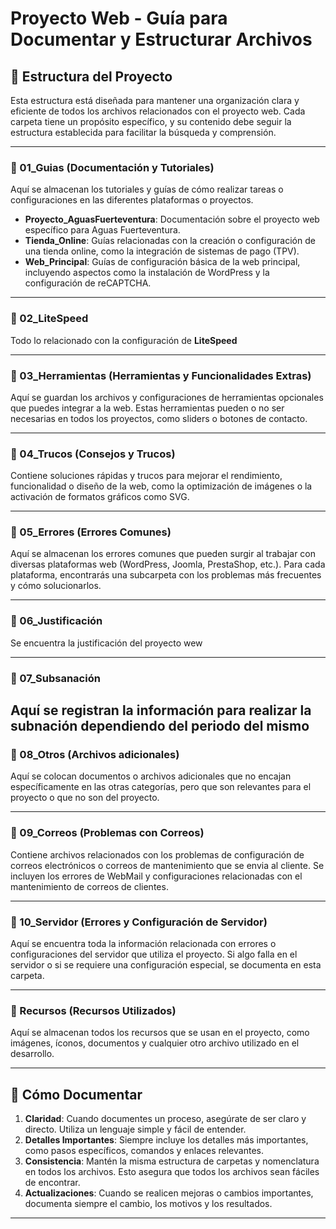 # Proyecto Web - Guía para Documentar y Estructurar Archivos

## 📂 Estructura del Proyecto

Esta estructura está diseñada para mantener una organización clara y eficiente de todos los archivos relacionados con el proyecto web. Cada carpeta tiene un propósito específico, y su contenido debe seguir la estructura establecida para facilitar la búsqueda y comprensión.

---

### 📁 01_Guias (Documentación y Tutoriales)
Aquí se almacenan los tutoriales y guías de cómo realizar tareas o configuraciones en las diferentes plataformas o proyectos.

- **Proyecto_AguasFuerteventura**: Documentación sobre el proyecto web específico para Aguas Fuerteventura.
- **Tienda_Online**: Guías relacionadas con la creación o configuración de una tienda online, como la integración de sistemas de pago (TPV).
- **Web_Principal**: Guías de configuración básica de la web principal, incluyendo aspectos como la instalación de WordPress y la configuración de reCAPTCHA.

---

### 📁 02_LiteSpeed
Todo lo relacionado con la configuración de **LiteSpeed**

---

### 📁 03_Herramientas (Herramientas y Funcionalidades Extras)
Aquí se guardan los archivos y configuraciones de herramientas opcionales que puedes integrar a la web. Estas herramientas pueden o no ser necesarias en todos los proyectos, como sliders o botones de contacto.

---

### 📁 04_Trucos (Consejos y Trucos)
Contiene soluciones rápidas y trucos para mejorar el rendimiento, funcionalidad o diseño de la web, como la optimización de imágenes o la activación de formatos gráficos como SVG.

---

### 📁 05_Errores (Errores Comunes)
Aquí se almacenan los errores comunes que pueden surgir al trabajar con diversas plataformas web (WordPress, Joomla, PrestaShop, etc.). Para cada plataforma, encontrarás una subcarpeta con los problemas más frecuentes y cómo solucionarlos.

---

### 📁 06_Justificación
Se encuentra la justificación del proyecto wew

---

### 📁 07_Subsanación
Aquí se registran la información para realizar la subnación dependiendo del periodo del mismo
---

### 📁 08_Otros (Archivos adicionales)
Aquí se colocan documentos o archivos adicionales que no encajan específicamente en las otras categorías, pero que son relevantes para el proyecto o que no son del proyecto.

---

### 📁 09_Correos (Problemas con Correos)
Contiene archivos relacionados con los problemas de configuración de correos electrónicos o correos de mantenimiento que se envia al cliente. Se incluyen los errores de WebMail y configuraciones relacionadas con el mantenimiento de correos de clientes.

---

### 📁 10_Servidor (Errores y Configuración de Servidor)
Aquí se encuentra toda la información relacionada con errores o configuraciones del servidor que utiliza el proyecto. Si algo falla en el servidor o si se requiere una configuración especial, se documenta en esta carpeta.

---

### 📁 Recursos (Recursos Utilizados)
Aquí se almacenan todos los recursos que se usan en el proyecto, como imágenes, íconos, documentos y cualquier otro archivo utilizado en el desarrollo.

---

## 📌 Cómo Documentar

1. **Claridad**: Cuando documentes un proceso, asegúrate de ser claro y directo. Utiliza un lenguaje simple y fácil de entender. 
2. **Detalles Importantes**: Siempre incluye los detalles más importantes, como pasos específicos, comandos y enlaces relevantes.
3. **Consistencia**: Mantén la misma estructura de carpetas y nomenclatura en todos los archivos. Esto asegura que todos los archivos sean fáciles de encontrar.
4. **Actualizaciones**: Cuando se realicen mejoras o cambios importantes, documenta siempre el cambio, los motivos y los resultados. 

---

